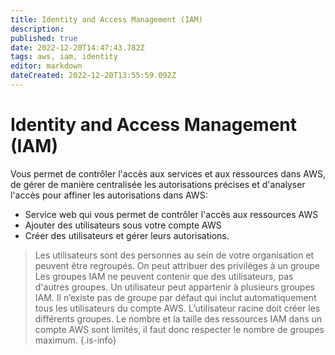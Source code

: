 ```yaml
---
title: Identity and Access Management (IAM)
description: 
published: true
date: 2022-12-20T14:47:43.782Z
tags: aws, iam, identity
editor: markdown
dateCreated: 2022-12-20T13:55:59.092Z
---
```


# Identity and Access Management (IAM)

Vous permet de contrôler l'accès aux services et aux ressources dans AWS, de gérer de manière centralisée les autorisations précises et d'analyser l'accès pour affiner les autorisations dans AWS:

- Service web qui vous permet de contrôler l'accès aux ressources AWS
- Ajouter des utilisateurs sous votre compte AWS
- Créer des utilisateurs et gérer leurs autorisations. 

> Les utilisateurs sont des personnes au sein de votre organisation et peuvent être regroupés. 
> On peut attribuer des privilèges à un groupe  
> Les groupes IAM ne peuvent contenir que des utilisateurs, pas d'autres groupes. 
> Un utilisateur peut appartenir à plusieurs groupes IAM. 
> Il n’existe pas de groupe par défaut qui inclut automatiquement tous les utilisateurs du compte AWS. L’utilisateur racine doit créer les différents groupes. 
> Le nombre et la taille des ressources IAM dans un compte AWS sont limités, il faut donc respecter le nombre de groupes maximum.
{.is-info}



